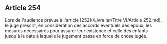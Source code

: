 Article 254
----
Lors de l'audience prévue à l'article [252](/Livre Ier/Titre VI/Article 252.md), le juge prescrit, en considération
des accords éventuels des époux, les mesures nécessaires pour assurer leur
existence et celle des enfants jusqu'à la date à laquelle le jugement passe en
force de chose jugée.
